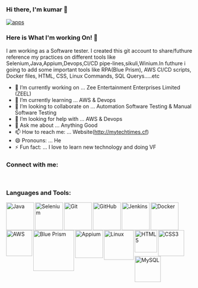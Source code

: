 ###  Hi there, I'm kumar 👋
[![apps](https://user-images.githubusercontent.com/39759708/90973438-a6102e00-e53f-11ea-882b-2f2ec10339bd.jpg)](http://mytechtimes.cf)



### Here is What I'm working On! 👋

I am working as a Software tester. I created this git account to share/futhure reference my practices on different tools like Selenium,Java,Appium,Devops,CI/CD pipe-lines,sikuli,Winium.In futhure i going to add some important tools like RPA(Blue Prism), AWS CI/CD scripts, Docker files, HTML, CSS, Linux Commands, SQL Querys.....etc

- 🔭 I’m currently working on ... Zee Entertainment Enterprises Limited (ZEEL)
- 🌱 I’m currently learning ... AWS & Devops
- 👯 I’m looking to collaborate on ... Automation Software Testing & Manual Software Testing
- 🤔 I’m looking for help with ... AWS & Devops
- 💬 Ask me about ... Anything Good
- 📫 How to reach me: ... Website(http://mytechtimes.cf)
- 😄 Pronouns: ... He
- ⚡ Fun fact: ...  I love to learn new technology and doing VF

### Connect with me:

<br />

### Languages and Tools:

<img align="left" alt="Java" width="75px" src="https://user-images.githubusercontent.com/39759708/92865906-87090b80-f41c-11ea-8f9c-dc1f83275e72.png" />
<img align="left" alt="Selenium" width="75px" src="https://user-images.githubusercontent.com/39759708/92866635-61303680-f41d-11ea-8a8b-4d47a1d79edf.png" />
<img align="left" alt="Git" width="75px" src="https://user-images.githubusercontent.com/39759708/92865711-45786080-f41c-11ea-96a2-1f3d0c20371c.png" />
<img align="left" alt="GitHub" width="75px" src="https://user-images.githubusercontent.com/39759708/92865546-17931c00-f41c-11ea-81ef-db196dc5cae7.png" />
<img align="left" alt="Jenkins" width="75px" src="https://user-images.githubusercontent.com/39759708/92866931-b3715780-f41d-11ea-87b5-21cf4445fc19.png" />
<img align="left" alt="Docker" width="75px" src="https://user-images.githubusercontent.com/39759708/92867086-e0be0580-f41d-11ea-8928-4cdbc702f9e3.png" />
<img align="left" alt="AWS" width="70px" src="https://user-images.githubusercontent.com/39759708/92867257-0c40f000-f41e-11ea-947f-1b078ed5709b.png" />
<img align="left" alt="Blue Prism" width="110px" src="https://user-images.githubusercontent.com/39759708/92871066-2977bd80-f422-11ea-84eb-2f92e3fd7f56.png" />
<img align="left" alt="Appium" width="75px" src="https://user-images.githubusercontent.com/39759708/92872481-b3745600-f423-11ea-8d49-84656a1c46ca.png" />
<img align="left" alt="Linux" width="80px" src="https://user-images.githubusercontent.com/39759708/92870609-a8b8c180-f421-11ea-9b43-75701c341499.png" />
<img align="left" alt="HTML5" width="60px" src="https://user-images.githubusercontent.com/39759708/92867492-532ee580-f41e-11ea-8d8a-30dd97da0840.png" />
<img align="left" alt="CSS3" width="70px" src="https://user-images.githubusercontent.com/39759708/92867573-65a91f00-f41e-11ea-9ee4-6c1d3ca76950.png" />
<img align="left" alt="MySQL" width="70px" src="https://user-images.githubusercontent.com/39759708/92867633-78bbef00-f41e-11ea-8870-ea3770bd3f4b.png" />

